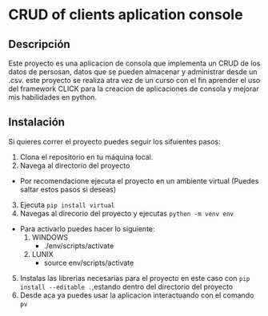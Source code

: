 # CRUD of clients aplication console

## Descripción

Este proyecto es una aplicacion de consola que implementa un CRUD de los datos de persosan, datos que se pueden almacenar
y administrar desde un .csv. este proyecto se realiza atra vez de un curso con el fin aprender el uso del framework CLICK
para la creacion de aplicaciones de consola y mejorar mis habilidades en python.

## Instalación
Si quieres correr el proyecto puedes seguir los sifuientes pasos:

1. Clona el repositorio en tu máquina local.
2. Navega al directorio del proyecto

 - Por recomendacione ejecuta el proyecto en un ambiente virtual (Puedes saltar estos pasos si deseas)

3. Ejecuta `pip install virtual`
4. Navegas al direcorio del proyecto y ejecutas `python -m venv env`
 - Para activarlo puedes hacer lo siguiente:
	1. WINDOWS
		- ./env/scripts/activate
	2. LUNIX
		- source env/scripts/activate

5. Instalas las librerias necesarias para el proyecto en este caso con `pip install --editable .`,estando dentro del directorio del proyecto
6. Desde aca ya puedes usar la aplicacion interactuando con el comando `pv`
